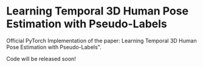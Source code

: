 # Learning Temporal 3D Human Pose Estimation with Pseudo-Labels


Official PyTorch Implementation of the paper: Learning Temporal 3D Human Pose Estimation with Pseudo-Labels".

Code will be released soon!
